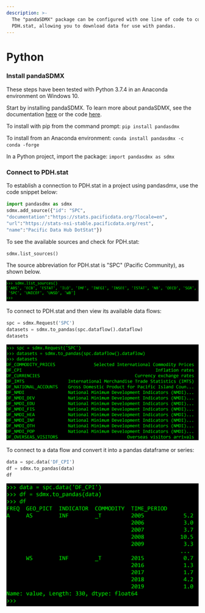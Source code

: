 ```yaml
---
description: >-
  The "pandaSDMX" package can be configured with one line of code to connect to
  PDH.stat, allowing you to download data for use with pandas.
---
```


# Python

### Install pandaSDMX

These steps have been tested with Python 3.7.4 in an Anaconda environment on Windows 10.

Start by installing pandaSDMX. To learn more about pandaSDMX, see the documentation [here](https://pandasdmx.readthedocs.io/en/v1.0/) or the code [here](https://github.com/dr-leo/pandaSDMX).

To install with pip from the command prompt: `pip install pandasdmx`

To install from an Anaconda environment: `conda install pandasdmx -c conda -forge`

In a Python project, import the package: `import pandasdmx as sdmx`

### Connect to PDH.stat

To establish a connection to PDH.stat in a project using pandasdmx, use the code snippet below:

```python
import pandasdmx as sdmx
sdmx.add_source({"id": "SPC", 
"documentation":"https://stats.pacificdata.org/?locale=en", 
"url":"https://stats-nsi-stable.pacificdata.org/rest", 
"name":"Pacific Data Hub DotStat"})
```

To see the available sources and check for PDH.stat:

```python
sdmx.list_sources()
```

The source abbreviation for PDH.stat is "SPC" \(Pacific Community\), as shown below. 

![](../../../.gitbook/assets/sources.png)

To connect to PDH.stat and then view its available data flows:

```python
spc = sdmx.Request('SPC')
datasets = sdmx.to_pandas(spc.dataflow().dataflow)
datasets
```

![](../../../.gitbook/assets/df.png)

To connect to a data flow and convert it into a pandas dataframe or series:

```python
data = spc.data('DF_CPI')
df = sdmx.to_pandas(data)
df
```

![](../../../.gitbook/assets/data.png)

